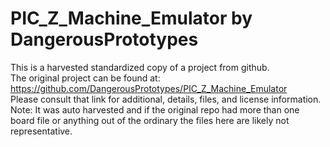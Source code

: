 
# PIC_Z_Machine_Emulator by DangerousPrototypes  
This is a harvested standardized copy of a project from github.  
The original project can be found at:  
https://github.com/DangerousPrototypes/PIC_Z_Machine_Emulator  
Please consult that link for additional, details, files, and license information.  
Note: It was auto harvested and if the original repo had more than one board file or anything out of the ordinary the files here are likely not representative.  
    